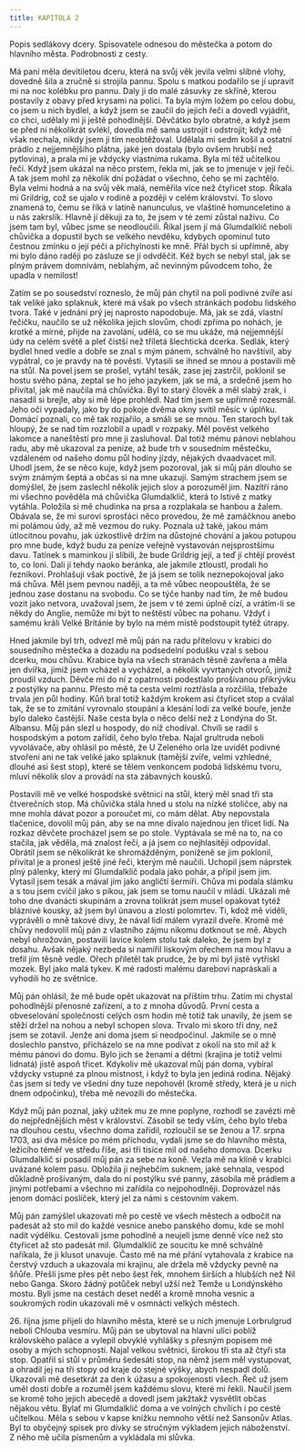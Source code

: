 ```yaml
---
title: KAPITOLA 2
---
```


Popis sedlákovy dcery. Spisovatele odnesou do městečka a potom do hlavního města. Podrobnosti z cesty.

Má paní měla devítiletou dceru, která na svůj věk jevila velmi slibné vlohy, dovedně šila a zručně si strojila pannu. Spolu s matkou podařilo se jí upravit mi na noc kolébku pro pannu. Daly ji do malé zásuvky ze skříně, kterou postavily z obavy před krysami na polici. Ta byla mým ložem po celou dobu, co jsem u nich bydlel, a když jsem se zaučil do jejich řeči a dovedl vyjádřit, co chci, udělaly mi ji ještě pohodlnější. Děvčátko bylo obratné, a když jsem se před ní několikrát svlékl, dovedla mě sama ustrojit i odstrojit; když mě však nechala, nikdy jsem ji tím neobtěžoval. Udělala mi sedm košil a ostatní prádlo z nejjemnějšího plátna, jaké jen dostala (bylo ovšem hrubší než pytlovina), a prala mi je vždycky vlastníma rukama. Byla mi též učitelkou řečí. Když jsem ukázal na něco prstem, řekla mi, jak se to jmenuje v její řeči. A tak jsem mohl za několik dní požádat o všechno, čeho se mi zachtělo. Byla velmi hodná a na svůj věk malá, neměřila více než čtyřicet stop. Říkala mi Grildrig, což se ujalo v rodině a později v celém království. To slovo znamená to, čemu se říká v latině nanunculus, ve vlaštině homunceletino a u nás zakrslík. Hlavně jí děkuji za to, že jsem v té zemi zůstal naživu. Co jsem tam byl, vůbec jsme se neodloučili. Říkal jsem jí má Glumdalklič neboli chůvička a dopustil bych se velkého nevděku, kdybych opominul tuto čestnou zmínku o její péči a příchylnosti ke mně. Přál bych si upřímně, aby mi bylo dáno raději po zásluze se jí odvděčit. Kéž bych se nebyl stal, jak se plným právem domnívám, neblahým, ač nevinným původcem toho, že upadla v nemilost!

Zatím se po sousedství rozneslo, že můj pán chytil na poli podivné zvíře asi tak veliké jako splaknuk, které má však po všech stránkách podobu lidského tvora. Také v jednání prý jej naprosto napodobuje. Má, jak se zdá, vlastní řečičku, naučilo se už několika jejich slovům, chodí zpříma po nohách, je krotké a mírné, přijde na zavolání, udělá, co se mu ukáže, má nejjemnější údy na celém světě a pleť čistší než tříletá šlechtická dcerka. Sedlák, který bydlel hned vedle a dobře se znal s mým pánem, schválně ho navštívil, aby vypátral, co je pravdy na té pověsti. Vytasili se ihned se mnou a postavili mě na stůl. Na povel jsem se prošel, vytáhl tesák, zase jej zastrčil, poklonil se hostu svého pána, zeptal se ho jeho jazykem, jak se má, a srdečně jsem ho přivítal, jak mě naučila má chůvička. Byl to starý člověk a měl slabý zrak, i nasadil si brejle, aby si mě lépe prohlédl. Nad tím jsem se upřímně rozesmál. Jeho oči vypadaly, jako by do pokoje dvěma okny svítil měsíc v úplňku. Domácí poznali, co mě tak rozjařilo, a smáli se se mnou. Ten staroch byl tak hloupý, že se nad tím rozzlobil a upadl v rozpaky. Měl pověst velkého lakomce a naneštěstí pro mne ji zasluhoval. Dal totiž mému pánovi neblahou radu, aby mě ukazoval za peníze, až bude trh v sousedním městečku, vzdáleném od našeho domu půl hodiny jízdy, nějakých dvaadvacet mil. Uhodl jsem, že se něco kuje, když jsem pozoroval, jak si můj pán dlouho se svým známým šeptá a občas si na mne ukazují. Samým strachem jsem se domýšlel, že jsem zaslechl několik jejich slov a porozuměl jim. Nazítří ráno mi všechno pověděla má chůvička Glumdalklič, která to lstivě z matky vytáhla. Položila si mě chudinka na prsa a rozplakala se hanbou a žalem. Obávala se, že mi suroví sprosťáci něco provedou, že mě zamáčknou anebo mi polámou údy, až mě vezmou do ruky. Poznala už také, jakou mám útlocitnou povahu, jak úzkostlivě držím na důstojné chování a jakou potupou pro mne bude, když budu za peníze veřejně vystavován nejsprostšímu davu. Tatínek s maminkou jí slíbili, že bude Grildrig její, a teď jí chtějí provést to, co loni. Dali jí tehdy naoko beránka, ale jakmile ztloustl, prodali ho řezníkovi. Prohlašuji však poctivě, že já jsem se tolik neznepokojoval jako má chůva. Měl jsem pevnou naději, a ta mě vůbec neopouštěla, že se jednou zase dostanu na svobodu. Co se týče hanby nad tím, že mě budou vozit jako netvora, uvažoval jsem, že jsem v té zemi úplně cizí, a vrátím-li se někdy do Anglie, nemůže mi být to neštěstí vůbec na pohanu. Vždyť i samému králi Velké Británie by bylo na mém místě podstoupit tytéž útrapy.

Hned jakmile byl trh, odvezl mě můj pán na radu přítelovu v krabici do sousedního městečka a dozadu na podsedelní podušku vzal s sebou dcerku, mou chůvu. Krabice byla na všech stranách těsně zavřena a měla jen dvířka, jimiž jsem vcházel a vycházel, a několik vyvrtaných otvorů, jimiž proudil vzduch. Děvče mi do ní z opatrnosti podestlalo prošívanou přikrývku z postýlky na pannu. Přesto mě ta cesta velmi roztřásla a rozčilila, třebaže trvala jen půl hodiny. Kůň bral totiž každým krokem asi čtyřicet stop a cválal tak, že se to zmítání vyrovnalo stoupání a klesání lodi za velké bouře, jenže bylo daleko častější. Naše cesta byla o něco delší než z Londýna do St. Albansu. Můj pán slezl u hospody, do níž chodíval. Chvíli se radil s hospodským a potom zařídil, čeho bylo třeba. Najal grultruda neboli vyvolávače, aby ohlásil po městě, že U Zeleného orla lze uvidět podivné stvoření ani ne tak veliké jako splaknuk (tamější zvíře, velmi vzhledné, dlouhé asi šest stop), které se tělem venkoncem podobá lidskému tvoru, mluví několik slov a provádí na sta zábavných kousků.

Postavili mě ve velké hospodské světnici na stůl, který měl snad tři sta čtverečních stop. Má chůvička stála hned u stolu na nízké stoličce, aby na mne mohla dávat pozor a poroučet mi, co mám dělat. Aby nepovstala tlačenice, dovolil můj pán, aby se na mne dívalo najednou jen třicet lidí. Na rozkaz děvčete procházel jsem se po stole. Vyptávala se mě na to, na co stačila, jak věděla, má znalost řeči, a já jsem co nejhlasitěji odpovídal. Obrátil jsem se několikrát ke shromážděným, poníženě se jim poklonil, přivítal je a pronesl ještě jiné řeči, kterým mě naučili. Uchopil jsem náprstek plný pálenky, který mi Glumdalklič podala jako pohár, a připil jsem jim. Vytasil jsem tesák a mával jím jako angličtí šermíři. Chůva mi podala slámku a s tou jsem cvičil jako s píkou, jak jsem se tomu naučil v mládí. Ukázali mě toho dne dvanácti skupinám a zrovna tolikrát jsem musel opakovat tytéž bláznivé kousky, až jsem byl únavou a zlostí polomrtev. Ti, kdož mě viděli, vyprávěli o mně takové divy, že nával lidí málem vyrazil dveře. Kromě mé chůvy nedovolil můj pán z vlastního zájmu nikomu dotknout se mě. Abych nebyl ohrožován, postavili lavice kolem stolu tak daleko, že jsem byl z dosahu. Avšak nějaký nezbeda si namířil lískovým ořechem na mou hlavu a trefil jím těsně vedle. Ořech přiletěl tak prudce, že by mi byl jistě vytřískl mozek. Byl jako malá tykev. K mé radosti malému darebovi napráskali a vyhodili ho ze světnice.

Můj pán ohlásil, že mě bude opět ukazovat na příštím trhu. Zatím mi chystal pohodlnější přenosné zařízení, a to z mnoha důvodů. První cesta a obveselování společnosti celých osm hodin mě totiž tak unavily, že jsem se stěží držel na nohou a nebyl schopen slova. Trvalo mi skoro tři dny, než jsem se zotavil. Jenže ani doma jsem si neodpočinul. Jakmile se o mně doslechlo panstvo, přicházelo se na mne podívat z okolí na sto mil až k mému pánovi do domu. Bylo jich se ženami a dětmi (krajina je totiž velmi lidnatá) jistě aspoň třicet. Kdykoliv mě ukazoval můj pán doma, vybíral vždycky vstupné za plnou místnost, i když to byla jen jediná rodina. Nějaký čas jsem si tedy ve všední dny tuze nepohověl (kromě středy, která je u nich dnem odpočinku), třeba mě nevozili do městečka.

Když můj pán poznal, jaký užitek mu ze mne poplyne, rozhodl se zavézti mě do nejpřednějších měst v království. Zásobil se tedy vším, čeho bylo třeba na dlouhou cestu, všechno doma zařídil, rozloučil se se ženou a 17. srpna 1703, asi dva měsíce po mém příchodu, vydali jsme se do hlavního města, ležícího téměř ve středu říše, asi tři tisíce mil od našeho domova. Dcerku Glumdalklič si posadil můj pán za sebe na koně. Vezla mě na klíně v krabici uvázané kolem pasu. Obložila ji nejhebčím suknem, jaké sehnala, vespod důkladně prošívaným, dala do ní postýlku své panny, zásobila mě prádlem a jinými potřebami a všechno mi zařídila co nejpohodlněji. Doprovázel nás jenom domácí poslíček, který jel za námi s cestovním vakem.

Můj pán zamýšlel ukazovati mě po cestě ve všech městech a odbočit na padesát až sto mil do každé vesnice anebo panského domu, kde se mohl nadít výdělku. Cestovali jsme pohodlně a neujeli jsme denně více než sto čtyřicet až sto padesát mil. Glumdalklič ze soucitu ke mně schválně naříkala, že ji klusot unavuje. Často mě na mé přání vytahovala z krabice na čerstvý vzduch a ukazovala mi krajinu, ale držela mě vždycky pevně na šňůře. Přešli jsme přes pět nebo šest řek, mnohem širších a hlubších než Nil nebo Ganga. Skoro žádný potůček nebyl užší než Temže u Londýnského mostu. Byli jsme na cestách deset neděl a kromě mnoha vesnic a soukromých rodin ukazovali mě v osmnácti velkých městech.

26\. října jsme přijeli do hlavního města, které se u nich jmenuje Lorbrulgrud neboli Chlouba vesmíru. Můj pán se ubytoval na hlavní ulici poblíž královského paláce a vylepil obvyklé vyhlášky s přesným popisem mé osoby a mých schopností. Najal velkou světnici, širokou tři sta až čtyři sta stop. Opatřil si stůl v průměru šedesáti stop, na němž jsem měl vystupovat, a ohradil jej na tři stopy od kraje do stejné výšky, abych nespadl dolů. Ukazovali mě desetkrát za den k úžasu a spokojenosti všech. Řeč už jsem uměl dosti dobře a rozuměl jsem každému slovu, které mi řekli. Naučil jsem se kromě toho jejich abecedě a dovedl jsem jakžtakž vysvětlit občas nějakou větu. Bylať mi Glumdalklič doma a ve volných chvílích i po cestě učitelkou. Měla s sebou v kapse knížku nemnoho větší než Sansonův Atlas. Byl to obyčejný spisek pro dívky se stručným výkladem jejich náboženství. Z něho mě učila písmenům a vykládala mi slůvka.
